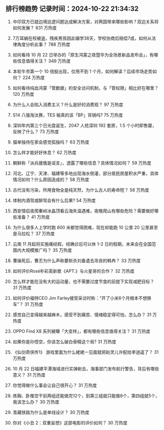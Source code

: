 
## 排行榜趋势 记录时间：2024-10-22 21:34:32
  
  1. 中印双方已就边境巡逻问题达成解决方案，对两国带来哪些影响？双边关系将如何发展？ 831 万热度
    
  2. 7万耳蜗在校被盗，残疾男孩因此辍学38天，学校协商后赔偿7成，如何从法律角度分析此事？ 788 万热度
    
  3. 如何看待 10 月 22 日举办的「原生鸿蒙之夜暨华为全场景新品发布会」，有哪些信息值得关注？ 349 万热度
    
  4. 本轮牛市第一个 10 倍股出现，仅用不到 1 个月，如何解读？后续市场走势如何？ 224 万热度
    
  5. 如何看待纯血鸿蒙「管数据」的安全访问机制，与「管权限」相比好在哪里？ 120 万热度
    
  6. 为什么人会陷入消费主义？什么是好的消费观？ 97 万热度
    
  7. S14 八强淘汰赛，TES 输真的该「BP」背锅吗? 75 万热度
    
  8. 深圳年内第三个日光盘诞生，2047 人抢深圳 192 套房，1.5 个小时即售罄，反映了什么？ 73 万热度
    
  9. 猫单独待在家会感觉孤独吗？ 63 万热度
    
  10. 怎么样才能好好休息？ 62 万热度
    
  11. 朝鲜称「派兵援俄是谣言」，透露了哪些信息？具体情况如何？ 59 万热度
    
  12. 河北、辽宁、天津、福建等多地出现海水倒灌，部分居民房屋积水严重，具体情况如何？什么原因造成的？ 58 万热度
    
  13. 古代没有污染，所用食物全是纯天然，为什么古人的寿命短？ 58 万热度
    
  14. 体制内酒驾或醉驾会有什么后果? 54 万热度
    
  15. 西安情侣夜爬秦岭冰晶顶看云海失温遇难，夜晚爬山有哪些危险？需要做好哪些准备？ 41 万热度
    
  16. 为什么很多人上学时跑 800 米都觉得困难，现在却能跑 10 公里 20 公里甚至是马拉松​？ 37 万热度
    
  17. 云南 11 月起将实施痛经假，经确诊后可以休 1-2 日的假期，未来会在全国范围内大规模推广吗？ 35 万热度
    
  18. 曹操死后，曹丕为什么声称要斩杀刘备遣去吊丧的韩冉？ 33 万热度
    
  19. 如何评价Rosé朴彩英新歌《APT.》与火星哥的合作？ 32 万热度
    
  20. 怎么样才能在没有大的运动量，也不需要过度节食的前提下实现减肥目标？ 31 万热度
    
  21. 如何评价福特CEO Jim Farley接受采访时称：“开了小米6个月根本不想换车”？ 31 万热度
    
  22. 感觉自己变得越来越麻木，感受不到痛苦、情绪稳定得可怕，怎么办？ 31 万热度
    
  23. OPPO Find X8 系列被曝「大变样」，都有哪些信息值得关注？ 31 万热度
    
  24. 如果你是孙悟空，你该怎么破白骨精这个局? 31 万热度
    
  25. 《仙剑奇侠传1》 游戏里面为什么姥姥一见面就把赵灵儿许配给李逍遥了？ 31 万热度
    
  26. 10 月 22 日福建平潭海域进行实弹射击，海事部门发布航行警告，背后有哪些意义？ 31 万热度
    
  27. 你觉得做什么事会让自己很开心？ 31 万热度
    
  28. 练胸、卧推空干前两组还能做完12个，到第三组就只能做8个，第四组就5个，我该怎么办？ 30 万热度
    
  29. 青藏铁路为什么是单线设计？ 30 万热度
    
  30. 你对《小丑 2：双重妄想》这部电影的评价如何？ 30 万热度
    
